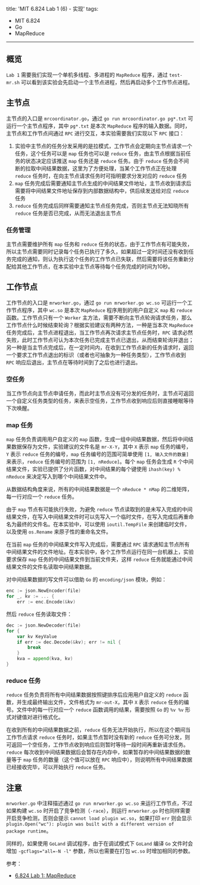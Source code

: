 title: 'MIT 6.824 Lab 1 (6) - 实现'
tags:
- MIT 6.824
- Go
- MapReduce
---

## 概览
`Lab 1` 需要我们实现一个单机多线程、多进程的 `MapReduce` 程序，通过 `test-mr.sh` 可以看到该实验会先启动一个主节点进程，然后再启动多个工作节点进程。

## 主节点
主节点的入口是 `mrcoordinator.go`，通过 `go run mrcoordinator.go pg*.txt` 可运行一个主节点程序，其中 `pg*.txt` 是本次 `MapReduce` 程序的输入数据。同时，主节点和工作节点间通过 `RPC` 进行交互，本实验需要我们实现以下 `RPC` 接口：

1. 实验中主节点的任务分发采用的是拉模式，工作节点会定期向主节点请求一个任务，这个任务可以是 `map` 任务也可以是 `reduce` 任务，由主节点根据当前任务的状态决定应该推送 `map` 任务还是 `reduce` 任务。由于 `reduce` 任务会不间断的拉取中间结果数据，这里为了方便处理，当某个工作节点正在处理 `reduce` 任务时，在向主节点请求任务时可指明要求分发对应的 `reduce` 任务
2. `map` 任务完成后需要通知主节点生成的中间结果文件地址，主节点收到请求后需要将中间结果文件地址保存到内部数据结构中，供后续发送给对应 `reduce` 任务
3. `reduce` 任务完成后同样需要通知主节点任务完成，否则主节点无法知晓所有 `reduce` 任务是否已完成，从而无法退出主节点

### 任务管理
主节点需要维护所有 `map` 任务和 `reduce` 任务的状态，由于工作节点有可能失败，所以主节点需要同时记录每个任务已执行了多久，如果超过一定时间还没有收到任务完成的通知，则认为执行这个任务的工作节点已失联，然后需要将该任务重新分配给其他工作节点，在本实验中主节点等待每个任务完成的时间为10秒。

## 工作节点
工作节点的入口是 `mrworker.go`，通过 `go run mrworker.go wc.so` 可运行一个工作节点程序，其中 `wc.so` 是本次 `MapReduce` 程序用到的用户自定义 `map` 和 `reduce` 函数。工作节点只有一个 `Worker` 主方法，需要不断向主节点轮询请求任务，那么工作节点什么时候结束轮询？根据实验建议有两种方法，一种是当本次 `MapReduce` 任务完成后，主节点进程退出，当工作节点再次请求主节点任务时，`RPC` 请求必然失败，此时工作节点可认为本次任务已完成主节点已退出，从而结束轮询并退出；另一种是当主节点完成后，在一定时间内，在收到工作节点新的任务请求时，返回一个要求工作节点退出的标识（或者也可抽象为一种任务类型），工作节点收到 `RPC` 响应后退出，主节点在等待时间到了之后也进行退出。

### 空任务
当工作节点向主节点申请任务，而此时主节点没有可分发的任务时，主节点可返回一个自定义任务类型的任务，来表示空任务，工作节点收到响应后则直接睡眠等待下次唤醒。

### map 任务
`map` 任务负责调用用户自定义的 `map` 函数，生成一组中间结果数据，然后将中间结果数据保存为文件，实验建议的文件名是 `mr-X-Y`，其中 `X` 表示 `map` 任务的编号，`Y` 表示 `reduce` 任务的编号，`map` 任务编号的范围可简单使用 `[1, 输入文件的数量]` 来表示，`reduce` 任务编号的范围为 `[1, nReduce]`。每个 `map` 任务会生成 `R` 个中间结果文件，实验已提供了分片函数，对中间结果的每个键使用 `ihash(key) % nReduce` 来决定写入到哪个中间结果文件中。

从数据结构角度来说，所有的中间结果数据是一个 `nReduce * nMap` 的二维矩阵，每一行对应一个 `reduce` 任务。

由于 `map` 节点有可能执行失败，为避免 `reduce` 节点读取到的是未写入完成的中间结果文件，在写入中间结果文件时可以先写入一个临时文件，在写入完成后再重命名为最终的文件名。在本实验中，可以使用 `ioutil.TempFile` 来创建临时文件，以及使用 `os.Rename` 来原子性的重命名文件。

在当前 `map` 任务的中间结果文件写入完成后，需要通过 `RPC` 请求通知主节点所有中间结果文件的文件地址。在本实验中，各个工作节点运行在同一台机器上，实验要求保存 `map` 任务的中间结果文件到当前文件夹，这样 `reduce` 任务就能通过中间结果文件的文件名读取中间结果数据。

对中间结果数据的写文件可以借助 `Go` 的 `encoding/json` 模块，例如：

```go
enc := json.NewEncoder(file)
for _, kv := ... {
    err := enc.Encode(&kv)
```

然后 `reduce` 任务读取文件：

```go
dec := json.NewDecoder(file)
for {
    var kv KeyValue
    if err := dec.Decode(&kv); err != nil {
        break
    }
    kva = append(kva, kv)
}
```

### reduce 任务
`reduce` 任务负责将所有中间结果数据按照键排序后应用用户自定义的 `reduce` 函数，并生成最终输出文件，文件格式为 `mr-out-X`，其中 `X` 表示 `reduce` 任务的编号。文件中的每一行对应一个 `reduce` 函数调用的结果，需要按照 `Go` 的 `%v %v` 形式对键值对进行格式化。

在收到所有的中间结果数据之前，`reduce` 任务无法开始执行，所以在这个期间当工作节点请求 `reduce` 任务时，如果主节点暂时没有新的 `reduce` 任务可分发，则可返回一个空任务，工作节点收到响应后则暂时等待一段时间再重新请求任务。`reduce` 每次收到中间结果数据后会暂存在内存中，如果暂存的中间结果数据的数量等于 `map` 任务的数量（这个值可以放在 `RPC` 响应中），则说明所有中间结果数据已经接收完毕，可以开始执行 `reduce` 任务。

## 注意
`mrworker.go` 中注释描述通过 `go run mrworker.go wc.so` 来运行工作节点，不过如果构建 `wc.so` 时开启了竞争检测（`-race`），则运行 `mrworker.go` 时也同样需要开启竞争检测，否则会提示 `cannot load plugin wc.so`，如果打印 `err` 则会显示 `plugin.Open("wc"): plugin was built with a different version of package runtime`。

同样的，如果使用 `GoLand` 调试程序，由于在调试模式下 `GoLand` 编译 `Go` 文件时会增加 `-gcflags="all=-N -l"` 参数，所以也需要在打包 `wc.so` 时增加相同的参数。

参考：

* [6.824 Lab 1: MapReduce](https://pdos.csail.mit.edu/6.824/labs/lab-mr.html)
